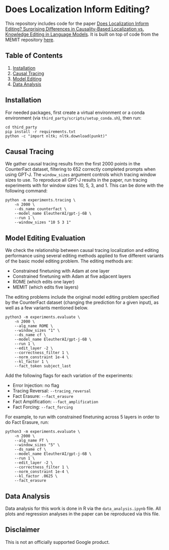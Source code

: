 # Does Localization Inform Editing?

This repository includes code for the paper [Does Localization Inform Editing? Surprising Differences in Causality-Based Localization vs. Knowledge Editing in Language Models](https://arxiv.org/pdf/2301.04213.pdf). It is built on top of code from the MEMIT repository [here](https://github.com/kmeng01/memit).

## Table of Contents
1. [Installation](#installation)
2. [Causal Tracing](#causal-tracing)
3. [Model Editing](#model-editing-evaluation)
4. [Data Analysis](#data-analysis)

## Installation

For needed packages, first create a virtual environment or a conda environment (via `third_party/scripts/setup_conda.sh`), then run:
```
cd third_party
pip install -r requirements.txt  
python -c "import nltk; nltk.download(punkt)"
```

## Causal Tracing

We gather causal tracing results from the first 2000 points in the CounterFact dataset, filtering to 652 correctly completed prompts when using GPT-J. The `window_sizes` argument controls which tracing window sizes to use. To reproduce all GPT-J results in the paper, run tracing experiments with for window sizes 10, 5, 3, and 1. This can be done with the following command:

```
python -m experiments.tracing \
    -n 2000 \
    --ds_name counterfact \
    --model_name EleutherAI/gpt-j-6B \
    --run 1 \
    --window_sizes "10 5 3 1"
```

## Model Editing Evaluation

We check the relationship between causal tracing localization and editing performance using several editing methods applied to five different variants of the basic model editing problem. The editing methods are:
- Constrained finetuning with Adam at one layer
- Constrained finetuning with Adam at five adjacent layers
- ROME (which edits one layer)
- MEMIT (which edits five layers)

The editing problems include the original model editing problem specified by the CounterFact dataset (changing the prediction for a given input), as well as a few variants mentioned below. 

```
python3 -m experiments.evaluate \
    -n 2000 \
    --alg_name ROME \
    --window_sizes "1" \
    --ds_name cf \
    --model_name EleutherAI/gpt-j-6B \
    --run 1 \
    --edit_layer -2 \
    --correctness_filter 1 \
    --norm_constraint 1e-4 \
    --kl_factor 1 \
    --fact_token subject_last
```

Add the following flags for each variation of the experiments:

- Error Injection: no flag
- Tracing Reversal: `--tracing_reversal`
- Fact Erasure: `--fact_erasure`
- Fact Amplification: `--fact_amplification`
- Fact Forcing: `--fact_forcing`

For example, to run with constrained finetuning across 5 layers in order to do Fact Erasure, run:

```
python3 -m experiments.evaluate \
    -n 2000 \
    --alg_name FT \
    --window_sizes "5" \
    --ds_name cf \
    --model_name EleutherAI/gpt-j-6B \
    --run 1 \
    --edit_layer -2 \
    --correctness_filter 1 \
    --norm_constraint 1e-4 \
    --kl_factor .0625 \
    --fact_erasure
```

## Data Analysis

Data analysis for this work is done in R via the `data_analysis.ipynb` file. All plots and regression analyses in the paper can be reproduced via this file.

## Disclaimer
This is not an officially supported Google product.
